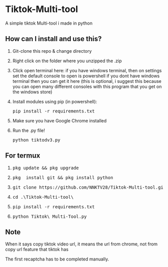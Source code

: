 # Tiktok-Multi-tool
A simple tiktok Multi-tool i made in python

## How can I install and use this?

1. Git-clone this repo & change directory

2. Right click on  the folder  where you unzipped  the .zip

3. Click open terminal  here:
if  you have windows  terminal, then on settings  set  the default  console  to open is  powershell
if you dont have windows  terminal then you can get it here (this is optional, i  suggest this because  you can open many different  consoles  with this program that you get on the windows  store)

4. Install modules using pip (in powershell):
   <pre>pip install -r requirements.txt</pre>
   
5. Make sure you have Google Chrome installed

6. Run the .py file!
   <pre>python tiktodv3.py</pre>

## For termux
1. <pre>pkg update && pkg upgrade</pre>

2. <pre>pkg  install git && pkg install python</pre>

3. <pre>git clone https://github.com/NNKTV28/Tiktok-Multi-tool.git</pre>

4. <pre>cd .\Tiktok-Multi-tool\</pre>

5. <pre>pip install -r requirements.txt</pre>

6. <pre>python Tiktok\ Multi-Tool.py</pre>

## Note
When  it  says  copy tiktok video  url, it means  the url from chrome, not from  copy url  feature that tiktok has

The first recaptcha has to be completed manually.
